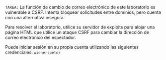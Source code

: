 `TAREA:` La función de cambio de correo electrónico de este laboratorio es vulnerable a CSRF. Intenta bloquear solicitudes entre dominios, pero cuenta con una alternativa insegura.

Para resolver el laboratorio, utilice su servidor de exploits para alojar una página HTML que utilice un ataque CSRF para cambiar la dirección de correo electrónico del espectador.

Puede iniciar sesión en su propia cuenta utilizando las siguientes credenciales: `wiener:peter`